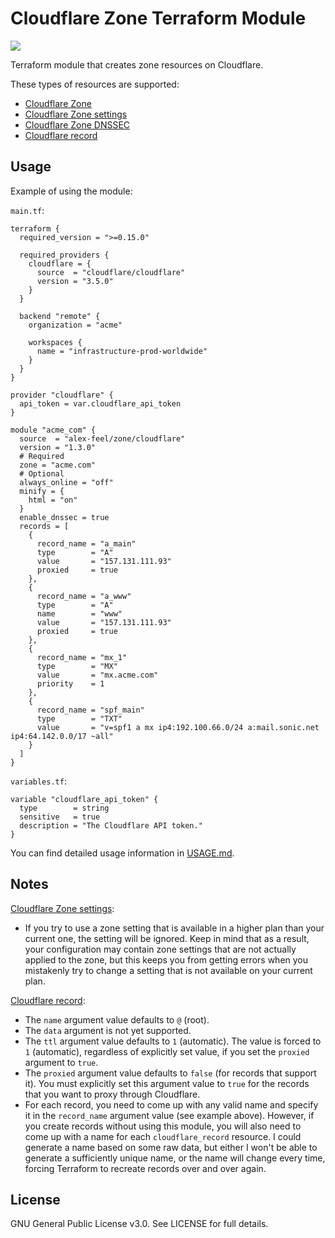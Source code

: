 # Cloudflare Zone Terraform Module

[![](https://img.shields.io/badge/terraform%20registry-published-%235c4ee5?style=flat&logo=terraform)](https://registry.terraform.io/modules/alex-feel/zone/cloudflare/latest)

Terraform module that creates zone resources on Cloudflare.

These types of resources are supported:

* [Cloudflare Zone](https://registry.terraform.io/providers/cloudflare/cloudflare/latest/docs/resources/zone)
* [Cloudflare Zone settings](https://registry.terraform.io/providers/cloudflare/cloudflare/latest/docs/resources/zone_settings_override)
* [Cloudflare Zone DNSSEC](https://registry.terraform.io/providers/cloudflare/cloudflare/latest/docs/resources/zone_dnssec)
* [Cloudflare record](https://registry.terraform.io/providers/cloudflare/cloudflare/latest/docs/resources/record)

## Usage

Example of using the module:

`main.tf`:

```hcl
terraform {
  required_version = ">=0.15.0"

  required_providers {
    cloudflare = {
      source  = "cloudflare/cloudflare"
      version = "3.5.0"
    }
  }

  backend "remote" {
    organization = "acme"

    workspaces {
      name = "infrastructure-prod-worldwide"
    }
  }
}

provider "cloudflare" {
  api_token = var.cloudflare_api_token
}

module "acme_com" {
  source  = "alex-feel/zone/cloudflare"
  version = "1.3.0"
  # Required
  zone = "acme.com"
  # Optional
  always_online = "off"
  minify = {
    html = "on"
  }
  enable_dnssec = true
  records = [
    {
      record_name = "a_main"
      type        = "A"
      value       = "157.131.111.93"
      proxied     = true
    },
    {
      record_name = "a_www"
      type        = "A"
      name        = "www"
      value       = "157.131.111.93"
      proxied     = true
    },
    {
      record_name = "mx_1"
      type        = "MX"
      value       = "mx.acme.com"
      priority    = 1
    },
    {
      record_name = "spf_main"
      type        = "TXT"
      value       = "v=spf1 a mx ip4:192.100.66.0/24 a:mail.sonic.net ip4:64.142.0.0/17 ~all"
    }
  ]
}
```

`variables.tf`:

```hcl
variable "cloudflare_api_token" {
  type        = string
  sensitive   = true
  description = "The Cloudflare API token."
}
```

You can find detailed usage information in [USAGE.md](https://github.com/alex-feel/terraform-cloudflare-zone/blob/main/USAGE.md).

## Notes

[Cloudflare Zone settings](https://registry.terraform.io/providers/cloudflare/cloudflare/latest/docs/resources/zone_settings_override):

* If you try to use a zone setting that is available in a higher plan than your current one, the setting will be ignored. Keep in mind that as a result, your configuration may contain zone settings that are not actually applied to the zone, but this keeps you from getting errors when you mistakenly try to change a setting that is not available on your current plan.

[Cloudflare record](https://registry.terraform.io/providers/cloudflare/cloudflare/latest/docs/resources/record):

* The `name` argument value defaults to `@` (root).
* The `data` argument is not yet supported.
* The `ttl` argument value defaults to `1` (automatic). The value is forced to `1` (automatic), regardless of explicitly set value, if you set the `proxied` argument to `true`.
* The `proxied` argument value defaults to `false` (for records that support it). You must explicitly set this argument value to `true` for the records that you want to proxy through Cloudflare.
* For each record, you need to come up with any valid name and specify it in the `record_name` argument value (see example above). However, if you create records without using this module, you will also need to come up with a name for each `cloudflare_record` resource. I could generate a name based on some raw data, but either I won't be able to generate a sufficiently unique name, or the name will change every time, forcing Terraform to recreate records over and over again.

## License

GNU General Public License v3.0. See LICENSE for full details.